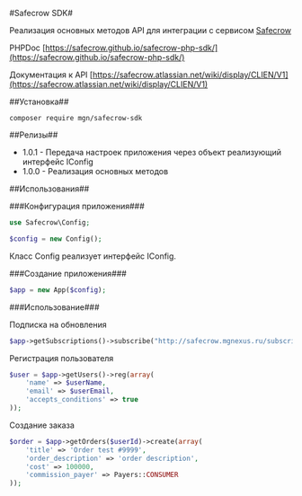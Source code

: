 #Safecrow SDK#

Реализация основных методов API для интеграции с сервисом [Safecrow](https://www.safecrow.ru/)  

PHPDoc [https://safecrow.github.io/safecrow-php-sdk/](https://safecrow.github.io/safecrow-php-sdk/)

Документация к API [https://safecrow.atlassian.net/wiki/display/CLIEN/V1](https://safecrow.atlassian.net/wiki/display/CLIEN/V1)

##Установка##

```
composer require mgn/safecrow-sdk
```


##Релизы##
- 1.0.1 - Передача настроек приложения через объект реализующий интерфейс IConfig
- 1.0.0 - Реализация основных методов

##Использования##

###Конфигурация приложения###
```php
use Safecrow\Config;

$config = new Config();
```

Класс Config реализует интерфейс IConfig.


###Создание приложения###
```php
$app = new App($config);
```


###Использование###

Подписка на обновления
```php
$app->getSubscriptions()->subscribe("http://safecrow.mgnexus.ru/subscription", array("paid"));
```

Регистрация пользователя
```php
$user = $app->getUsers()->reg(array(
    'name' => $userName,
    'email' => $userEmail,
    'accepts_conditions' => true
));
```

Создание заказа
```php
$order = $app->getOrders($userId)->create(array(
    'title' => 'Order test #9999',
    'order_description' => 'order description',
    'cost' => 100000,
    'commission_payer' => Payers::CONSUMER
));
```
